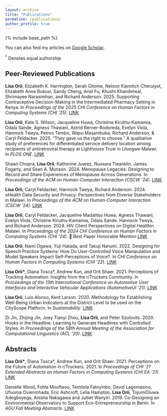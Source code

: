 ```yaml
---
layout: archive
title: "Publications"
permalink: /publications/
author_profile: true
---
```


{% include base_path %}

You can also find my articles on [Google Scholar](https://scholar.google.com/citations?user=qEfndNsAAAAJ&hl=en&oi=sra).

<sup>*</sup> Denotes equal authorship
## Peer-Reviewed Publications

**Lisa Orii**, Elizabeth K. Harrington, Serah Gitome, Nelson Kiprotich Cheruiyot, Elizabeth Anne Bukusi, Sandy Cheng, Ariel Fu, Khushi Khandelwal, Shrimayee Narasimhan, and Richard Anderson. 2025. Supporting Contraceptive Decision-Making in the Intermediated Pharmacy Setting in Kenya. In *Proceedings of the 2025 CHI Conference on Human Factors in Computing Systems (CHI ‘25)*. [LINK](https://dl.acm.org/doi/10.1145/3706598.3713508)

**Lisa Orii**, Kate S. Wilson, Jacqueline Huwa, Christine Kiruthu-Kamamia, Odala Sande, Agness Thawani, Astrid Berner-Rodoreda, Evelyn Viola, Hannock Tweya, Petros Tembo, Wapu Masambuka, Richard Anderson, & Caryl Feldacker. 2025. “They gave us the right to choose.” A qualitative study of preferences for differentiated service delivery location among recipients of antiretroviral therapy at Lighthouse Trust in Lilongwe Malawi. In *PLOS ONE*. [LINK](https://doi.org/10.1371/journal.pone.0296531)

Shaan Chopra, **Lisa Orii**, Katherine Juarez, Nussara Tieanklin, James Fogarty, and Sean A. Munson. 2024. Menopause Legacies: Designing to Record and Share Experiences of Menopause Across Generations. In *Proceedings of the ACM on Human-Computer Interaction (CSCW ‘24)*. [LINK](https://dl.acm.org/doi/10.1145/3686975)

**Lisa Orii**, Caryl Feldacker, Hannock Tweya, Richard Anderson. 2024. eHealth Data Security and Privacy: Perspectives from Diverse Stakeholders in Malawi. In *Proceedings of the ACM on Human-Computer Interaction (CSCW ‘24)*. [LINK](https://dl.acm.org/doi/10.1145/3637323)

**Lisa Orii**, Caryl Feldacker, Jacqueline Madalitso Huwa, Agness Thawani, Evelyn Viola, Christine Kiruthu-Kamamia, Odala Sande, Hannock Tweya, and Richard Anderson. 2024. HIV Client Perspectives on Digital Healthin Malawi. In *Proceedings of the 2024 CHI Conference on Human Factors in Computing Systems (CHI ‘24)*. 🏅 Best Paper Honorable Mention [LINK](https://dl.acm.org/doi/10.1145/3613904.3642245)

**Lisa Orii**, Nami Ogawa, Yuji Hatada, and Takuji Narumi. 2022. Designing for Speech Practice Systems: How Do User-Controlled Voice Manipulation and Model Speakers Impact Self-Perceptions of Voice?. In *CHI Conference on Human Factors in Computing Systems (CHI ‘22)*. [LINK](https://dl.acm.org/doi/10.1145/3491102.3502093)

**Lisa Orii\***, Diana Tosca\*, Andrew Kun, and Orit Shaer. 2021. Perceptions of Trucking Automation: Insights from the r/Truckers Community. In *Proceedings of the 13th International Conference on Automotive User Interfaces and Interactive Vehicular Applications (AutomotiveUI ‘21)*. [LINK](https://dl.acm.org/doi/10.1145/3409118.3475154)

**Lisa Orii**, Luis Alonso, Kent Larson. 2020. Methodology for Establishing Well-Being Urban Indicators at the District Level to be used on the CityScope Platform. In *Sustainability*. [LINK](https://www.mdpi.com/2071-1050/12/22/9458)

Di Jin, Zhijing Jin, Joey Tianyi Zhou, **Lisa Orii**, and Peter Szolovits. 2020. Hooks in the Headline: Learning to Generate Headlines with Controlled Styles. In *Proceedings of the 58th Annual Meeting of the Association for Computational Linguistics (ACL ‘20)*. [LINK](https://aclanthology.org/2020.acl-main.456/)

## Abstracts

<!-- Chu Li, **Lisa Orii**, Mikey Saugstad, Stephen J. Mooney, Yochai Eisenberg, Delphine Labbé, Joy Hammel, Jon E. Froehlich. A Pilot Study of Sidewalk Equity in Seattle Using Crowdsourced Sidewalk Assessment Data. 2022. In *The Future of Urban Accessibility for People with Disabilities: Data Collection, Analytics, Policy, and Tools at The 24th International ACM SIGACCESS Conference on Computers and Accessibility (ASSETS ‘22)*. [PDF](https://makeabilitylab.cs.washington.edu/media/publications/Li_APilotStudyOfSidewalkEquityInSeattleUsingCrowdsourcedSidewalkAssessmentData_URBANACCESS2022.pdf) -->

**Lisa Orii\***, Diana Tosca\*, Andrew Kun, and Orit Shaer. 2021. Perceptions on the Future of Automation in r/Truckers. 2021. In *Proceedings of CHI ‘21 Extended Abstracts on Human Factors in Computing Systems (CHI EA ‘21)*. [LINK](https://dl.acm.org/doi/pdf/10.1145/3411763.3451637)

Danielle Wood, Fohla Mouftaou, Temilola Fatoyinbo, David Lagomasino, Ufuoma Ovienmhada, Eric Ashcroft, Lelia Hampton, **Lisa Orii**, TojumiOluwa Adegboyega, Anisha Nakagawa and Julliet Wanyiri. 2019. Co-Designing an Environmental Observatory to Support Eco-Entrepreneurship in Benin. In *AGU Fall Meeting Abstracts*. [LINK](https://agu.confex.com/agu/fm19/meetingapp.cgi/Paper/516235)
